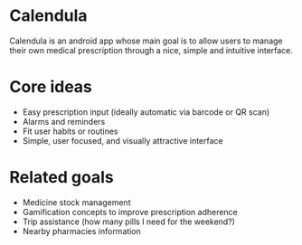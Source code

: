 Calendula
=========

Calendula is an android app whose main goal is to allow users to manage their own medical prescription through a nice, simple and intuitive interface.

Core ideas
===========
- Easy prescription input (ideally automatic via barcode or QR scan)
- Alarms and reminders
- Fit user habits or routines
- Simple, user focused, and visually attractive interface

Related goals
====================
- Medicine stock management
- Gamification concepts to improve prescription adherence
- Trip assistance (how many pills I need for the weekend?)
- Nearby pharmacies information




